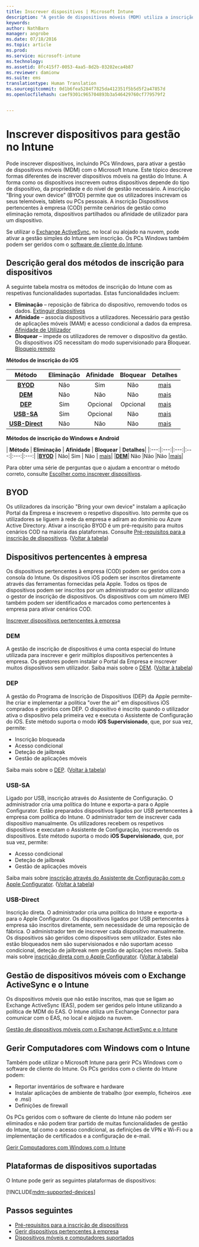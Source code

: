 ```yaml
---
title: Inscrever dispositivos | Microsoft Intune
description: "A gestão de dispositivos móveis (MDM) utiliza a inscrição para trazer dispositivos para gestão e permitir o acesso aos recursos."
keywords: 
author: NathBarn
manager: angrobe
ms.date: 07/18/2016
ms.topic: article
ms.prod: 
ms.service: microsoft-intune
ms.technology: 
ms.assetid: 8fc415f7-0053-4aa5-8d2b-03202eca4b87
ms.reviewer: damionw
ms.suite: ems
translationtype: Human Translation
ms.sourcegitcommit: 0d1b6fea5284f7825da412351f5b5d5f2a47857d
ms.openlocfilehash: caef9301c965704893b3a546429760cf779579f2


---
```


# Inscrever dispositivos para gestão no Intune
Pode inscrever dispositivos, incluindo PCs Windows, para ativar a gestão de dispositivos móveis (MDM) com o Microsoft Intune. Este tópico descreve formas diferentes de inscrever dispositivos móveis na gestão do Intune. A forma como os dispositivos inscrevem outros dispositivos depende do tipo de dispositivo, da propriedade e do nível de gestão necessário. A inscrição "Bring your own device" (BYOD) permite que os utilizadores inscrevam os seus telemóveis, tablets ou PCs pessoais. A inscrição Dispositivos pertencentes à empresa (COD) permite cenários de gestão como eliminação remota, dispositivos partilhados ou afinidade de utilizador para um dispositivo.

Se utilizar o [Exchange ActiveSync](#mobile-device-management-with-exchange-activesync-and-intune), no local ou alojado na nuvem, pode ativar a gestão simples do Intune sem inscrição. Os PCs Windows também podem ser geridos com o [software de cliente do Intune](#manage-windows-pcs-with-intune).

## Descrição geral dos métodos de inscrição para dispositivos

A seguinte tabela mostra os métodos de inscrição do Intune com as respetivas funcionalidades suportadas. Estas funcionalidades incluem:
- **Eliminação** – reposição de fábrica do dispositivo, removendo todos os dados. [Extinguir dispositivos](retire-devices-from-microsoft-intune-management.md)
- **Afinidade** – associa dispositivos a utilizadores. Necessário para gestão de aplicações móveis (MAM) e acesso condicional a dados da empresa. [Afinidade de Utilizador](enroll-corporate-owned-ios-devices-in-microsoft-intune.md#using-company-portal-on-dep-or-apple-configurator-enrolled-devices)
- **Bloquear** – impede os utilizadores de remover o dispositivo da gestão. Os dispositivos iOS necessitam do modo supervisionado para Bloquear. [Bloqueio remoto](retire-devices-from-microsoft-intune-management.md#block-access-a-device)

**Métodos de inscrição do iOS**

| **Método** |  **Eliminação** |  **Afinidade**    |   **Bloquear** | **Detalhes** |
|:---:|:---:|:---:|:---:|:---:|
|**[BYOD](#byod)** | Não|    Sim |   Não | [mais](get-ready-to-enroll-devices-in-microsoft-intune.md#set-up-device-management)|
|**[DEM](#dem)**|   Não |Não |Não  | [mais](enroll-corporate-owned-devices-with-the-device-enrollment-manager-in-microsoft-intune.md)|
|**[DEP](#dep)**|   Sim |   Opcional |  Opcional|[mais](ios-device-enrollment-program-in-microsoft-intune.md)|
|**[USB-SA](#usb-sa)**| Sim |   Opcional |  Não| [mais](ios-setup-assistant-enrollment-in-microsoft-intune.md)|
|**[USB-Direct](#usb-direct)**| Não |    Não  | Não|[mais](ios-direct-enrollment-in-microsoft-intune.md)|

**Métodos de inscrição do Windows e Android**

| **Método** |  **Eliminação** |  **Afinidade**    |   **Bloquear** | **Detalhes**|
|:---:|:---:|:---:|:---:|:---:|:---:|
|**[BYOD](#byod)** | Não|    Sim |   Não | [mais](get-ready-to-enroll-devices-in-microsoft-intune.md#set-up-device-management)|
|**[DEM](#dem)**|   Não |Não |Não  |[mais](enroll-corporate-owned-devices-with-the-device-enrollment-manager-in-microsoft-intune.md)|

Para obter uma série de perguntas que o ajudam a encontrar o método correto, consulte [Escolher como inscrever dispositivos](/intune/get-started/choose-how-to-enroll-devices1).

## BYOD
Os utilizadores da inscrição "Bring your own device" instalam a aplicação Portal da Empresa e inscrevem o respetivo dispositivo. Isto permite que os utilizadores se liguem à rede da empresa e adiram ao domínio ou Azure Active Directory. Ativar a inscrição BYOD é um pré-requisito para muitos cenários COD na maioria das plataformas. Consulte [Pré-requisitos para a inscrição de dispositivos](prerequisites-for-enrollment.md). ([Voltar à tabela](#overview-of-device-enrollment-methods))

## Dispositivos pertencentes à empresa
Os dispositivos pertencentes à empresa (COD) podem ser geridos com a consola do Intune. Os dispositivos iOS podem ser inscritos diretamente através das ferramentas fornecidas pela Apple. Todos os tipos de dispositivos podem ser inscritos por um administrador ou gestor utilizando o gestor de inscrição de dispositivos. Os dispositivos com um número IMEI também podem ser identificados e marcados como pertencentes à empresa para ativar cenários COD.

[Inscrever dispositivos pertencentes à empresa](manage-corporate-owned-devices.md)

### DEM
A gestão de inscrição de dispositivos é uma conta especial do Intune utilizada para inscrever e gerir múltiplos dispositivos pertencentes à empresa. Os gestores podem instalar o Portal da Empresa e inscrever muitos dispositivos sem utilizador. Saiba mais sobre o [DEM](enroll-corporate-owned-devices-with-the-device-enrollment-manager-in-microsoft-intune.md). ([Voltar à tabela](#overview-of-device-enrollment-methods))

### DEP
A gestão do Programa de Inscrição de Dispositivos (DEP) da Apple permite-lhe criar e implementar a política "over the air" em dispositivos iOS comprados e geridos com DEP. O dispositivo é inscrito quando o utilizador ativa o dispositivo pela primeira vez e executa o Assistente de Configuração do iOS. Este método suporta o modo **iOS Supervisionado**, que, por sua vez, permite:
  - Inscrição bloqueada
  - Acesso condicional
  - Deteção de jailbreak
  - Gestão de aplicações móveis

Saiba mais sobre o [DEP](ios-device-enrollment-program-in-microsoft-intune.md). ([Voltar à tabela](#overview-of-device-enrollment-methods))

### USB-SA
Ligado por USB, inscrição através do Assistente de Configuração. O administrador cria uma política do Intune e exporta-a para o Apple Configurator. Estão preparados dispositivos ligados por USB pertencentes à empresa com política do Intune. O administrador tem de inscrever cada dispositivo manualmente. Os utilizadores recebem os respetivos dispositivos e executam o Assistente de Configuração, inscrevendo os dispositivos. Este método suporta o modo **iOS Supervisionado**, que, por sua vez, permite:
  - Acesso condicional
  - Deteção de jailbreak
  - Gestão de aplicações móveis

Saiba mais sobre [inscrição através do Assistente de Configuração com o Apple Configurator](ios-setup-assistant-enrollment-in-microsoft-intune.md). ([Voltar à tabela](#overview-of-device-enrollment-methods))

### USB-Direct
Inscrição direta. O administrador cria uma política do Intune e exporta-a para o Apple Configurator. Os dispositivos ligados por USB pertencentes à empresa são inscritos diretamente, sem necessidade de uma reposição de fábrica. O administrador tem de inscrever cada dispositivo manualmente. Os dispositivos são geridos como dispositivos sem utilizador. Estes não estão bloqueados nem são supervisionados e não suportam acesso condicional, deteção de jailbreak nem gestão de aplicações móveis. Saiba mais sobre [inscrição direta com o Apple Configurator](ios-direct-enrollment-in-microsoft-intune.md). ([Voltar à tabela](#overview-of-device-enrollment-methods))

## Gestão de dispositivos móveis com o Exchange ActiveSync e o Intune
Os dispositivos móveis que não estão inscritos, mas que se ligam ao Exchange ActiveSync (EAS), podem ser geridos pelo Intune utilizando a política de MDM do EAS. O Intune utiliza um Exchange Connector para comunicar com o EAS, no local e alojado na nuvem.

[Gestão de dispositivos móveis com o Exchange ActiveSync e o Intune](mobile-device-management-with-exchange-activesync-and-microsoft-intune.md)


## Gerir Computadores com Windows com o Intune  
Também pode utilizar o Microsoft Intune para gerir PCs Windows com o software de cliente do Intune. Os PCs geridos com o cliente do Intune podem:

 - Reportar inventários de software e hardware
 - Instalar aplicações de ambiente de trabalho (por exemplo, ficheiros .exe e .msi)
 - Definições de firewall

Os PCs geridos com o software de cliente do Intune não podem ser eliminados e não podem tirar partido de muitas funcionalidades de gestão do Intune, tal como o acesso condicional, as definições de VPN e Wi-Fi ou a implementação de certificados e a configuração de e-mail.

[Gerir Computadores com Windows com o Intune](manage-windows-pcs-with-microsoft-intune.md)

##  Plataformas de dispositivos suportadas

O Intune pode gerir as seguintes plataformas de dispositivos:

[!INCLUDE[mdm-supported-devices](../includes/mdm-supported-devices.md)]

## Passos seguintes
- [Pré-requisitos para a inscrição de dispositivos](prerequisites-for-enrollment.md)
- [Gerir dispositivos pertencentes à empresa](manage-corporate-owned-devices.md)
- [Dispositivos móveis e computadores suportados](../get-started/supported-mobile-devices-and-computers.md)



<!--HONumber=Sep16_HO3-->


